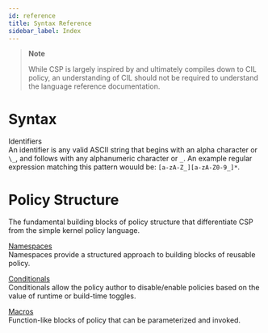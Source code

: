 ```yaml
---
id: reference
title: Syntax Reference
sidebar_label: Index
---
```


> **Note**
>
> While CSP is largely inspired by and ultimately compiles down to CIL
> policy, an understanding of CIL should not be required to understand
> the language reference documentation.

Syntax
======

Identifiers  
An identifier is any valid ASCII string that begins with an alpha
character or `\_`, and follows with any alphanumeric character or `_`.
An example regular expression matching this pattern wouuld be:
`[a-zA-Z_][a-zA-Z0-9_]*`.

Policy Structure
================

The fundamental building blocks of policy structure that differentiate
CSP from the simple kernel policy language.

[Namespaces](#01-namespaces.adoc#)  
Namespaces provide a structured approach to building blocks of reusable
policy.

[Conditionals](#02-conditionals.adoc#)  
Conditionals allow the policy author to disable/enable policies based on
the value of runtime or build-time toggles.

[Macros](#03-macros.adoc#)  
Function-like blocks of policy that can be parameterized and invoked.
